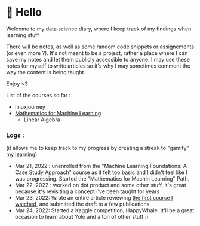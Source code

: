 # :wave: Hello

Welcome to my data science diary, where I keep track of my findings when learning stuff

There will be notes, as well as some random code snippets or assignements (or even more ?). It's not meant to be a project, rather a place where I can save my notes and let them publicly accessible to anyone. I may use these notes for myself to write articles so it's why I may sometimes comment the way the content is being taught.

Enjoy <3

List of the courses so far :
* linuxjourney
* [Mathematics for Machine Learning](https://www.coursera.org/specializations/mathematics-machine-learning)
  * Linear Algebra

### Logs :
(it allows me to keep track to my progress by creating a streak to "gamify" my learning)

* Mar 21, 2022 : unenrolled from the "Machine Learning Foundations: A Case Study Approach" course as it felt too basic and I didn't feel like I was progressing. Started the "Mathematics for Machin Learning" Path.
* Mar 22, 2022 : worked on dot product and some other stuff, it's great because it's revisiting a concept i've been taught for years
* Mar 23, 2022: Wrote an entire article reviewing [the first course I watched](https://www.udemy.com/course/complete-machine-learning-and-data-science-zero-to-mastery/), and submitted the draft to a few publications
* Mar 24, 2022: Started a Kaggle competition, HappyWhale. It'll be a great occasion to learn about Yolo and a ton of other stuff :)
